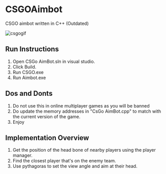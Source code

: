 # CSGOAimbot
CSGO aimbot written in C++ (Outdated)

![csgogif](https://github.com/henrijsprincis/csgoAimbot/assets/38922533/4786d330-7a7c-4727-8bb1-4cf81e6cec4a)


## Run Instructions
1. Open CSGo AimBot.sln in visual studio.
2. Click Build.
3. Run CSGO.exe
4. Run Aimbot.exe

## Dos and Donts
1. Do not use this in online multiplayer games as you will be banned
2. Do update the memory addresses in "CsGo AimBot.cpp" to match with the current version of the game.
3. Enjoy

## Implementation Overview
1. Get the position of the head bone of nearby players using the player manager.
2. Find the closest player that's on the enemy team.
3. Use pythagoras to set the view angle and aim at their head.
